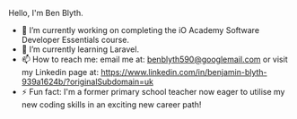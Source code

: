 Hello, I'm Ben Blyth.

- 🔭 I’m currently working on completing the iO Academy Software Developer Essentials course.
- 🌱 I’m currently learning Laravel. 
- 📫 How to reach me: email me at: benblyth590@googlemail.com or visit my Linkedin page at: https://www.linkedin.com/in/benjamin-blyth-939a1624b/?originalSubdomain=uk
- ⚡ Fun fact:  I'm a former primary school teacher now eager to utilise my new coding skills in an exciting new career path!

<!--
**bbsaint590/bbsaint590** is a ✨ _special_ ✨ repository because its `README.md` (this file) appears on your GitHub profile.

Here are some ideas to get you started:

- 🔭 I’m currently working on ...
- 🌱 I’m currently learning ...
- 👯 I’m looking to collaborate on ...
- 🤔 I’m looking for help with ...
- 💬 Ask me about ...
- 📫 How to reach me: ...
- 😄 Pronouns: ...
- ⚡ Fun fact: ...
-->

